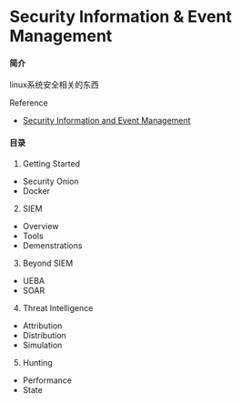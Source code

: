 # Security Information & Event Management

#### 简介
linux系统安全相关的东西

Reference
* [Security Information and Event Management](https://www.youtube.com/watch?v=d_jo55YVvrs&list=PL2eIaaqn9y3Rp1-xyEmJ2NZWPjVPD50f9&index=9)


#### 目录
1. Getting Started
  * Security Onion
  * Docker
2. SIEM
  * Overview
  * Tools
  * Demenstrations
3. Beyond SIEM
  * UEBA
  * SOAR
4. Threat Intelligence
  * Attribution
  * Distribution
  * Simulation
5. Hunting
  * Performance
  * State